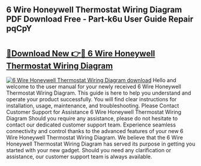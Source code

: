 ## 6 Wire Honeywell Thermostat Wiring Diagram PDF Download Free - Part-k6u User Guide Repair pqCpY

# <h2><a href="http://dfj5cm1.blite.top/?on=6+Wire+Honeywell+Thermostat+Wiring+Diagram">🔗Download New 👉🔴 6 Wire Honeywell Thermostat Wiring Diagram</a></h2>

[![6 Wire Honeywell Thermostat Wiring Diagram download](https://i.imgur.com/lujVjoI.png)](http://dfj5cm1.blite.top/?on=6+Wire+Honeywell+Thermostat+Wiring+Diagram)
Hello and welcome to the user manual for your newly received 6 Wire Honeywell Thermostat Wiring Diagram. This guide is here to help you understand and operate your product successfully. You will find clear instructions for installation, usage, maintenance, and troubleshooting. Please Contact Customer Support for Assistance 6 Wire Honeywell Thermostat Wiring Diagram Should you require any assistance, please do not hesitate to contact our dedicated customer support team. Experience seamless connectivity and control thanks to the advanced features of your new 6 Wire Honeywell Thermostat Wiring Diagram. We believe that the 6 Wire Honeywell Thermostat Wiring Diagram has served its purpose in getting you started with your new gadget. Should you need any clarification or assistance, our customer support team is always available.

